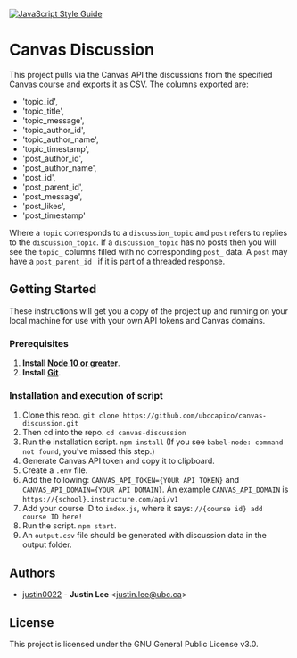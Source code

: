 [![JavaScript Style Guide](https://img.shields.io/badge/code_style-standard-brightgreen.svg)](https://standardjs.com)
# Canvas Discussion
This project pulls via the Canvas API the discussions from the specified Canvas course and exports it as CSV. The columns exported are:
* 'topic_id',
* 'topic_title',
* 'topic_message',
* 'topic_author_id',
* 'topic_author_name',
* 'topic_timestamp',
* 'post_author_id',
* 'post_author_name',
* 'post_id',
* 'post_parent_id',
* 'post_message',
* 'post_likes',
* 'post_timestamp'

Where a `topic` corresponds to a `discussion_topic` and `post` refers to replies to the `discussion_topic`. If a `discussion_topic` has no posts then you will see the `topic_` columns filled with no corresponding `post_` data. A `post` may have a `post_parent_id ` if it is part of a threaded response.

## Getting Started
These instructions will get you a copy of the project up and running on your local machine for use with your own API tokens and Canvas domains.

### Prerequisites

1. **Install [Node 10 or greater](https://nodejs.org)**.
2. **Install [Git](https://git-scm.com/downloads)**.

### Installation and execution of script

1. Clone this repo. `git clone https://github.com/ubccapico/canvas-discussion.git`
1. Then cd into the repo. `cd canvas-discussion`
1. Run the installation script. `npm install` (If you see `babel-node: command not found`, you've missed this step.)
1. Generate Canvas API token and copy it to clipboard.
1. Create a `.env` file.
2. Add the following: `CANVAS_API_TOKEN={YOUR API TOKEN}` and `CANVAS_API_DOMAIN={YOUR API DOMAIN}`. An example `CANVAS_API_DOMAIN` is `https://{school}.instructure.com/api/v1`
3. Add your course ID to `index.js`, where it says: `//{course id} add course ID here!` 
4. Run the script. `npm start`.
5. An `output.csv` file should be generated with discussion data in the output folder.

## Authors

* [justin0022](https://github.com/justin0022) -
**Justin Lee** &lt;justin.lee@ubc.ca&gt;

## License

This project is licensed under the GNU General Public License v3.0.
